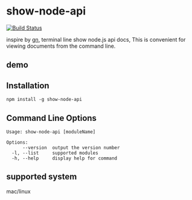 # show-node-api

[![Build Status](https://travis-ci.org/zhangwinning/node-docs.svg?branch=master)](https://travis-ci.org/zhangwinning/node-docs)

inspire by [gn](https://gn.googlesource.com/gn/+/master/docs/reference.md), terminal line show node.js api docs,
This is convenient for viewing documents from the command line.

## demo

## Installation

```
npm install -g show-node-api

```

## Command Line Options

```
Usage: show-node-api [moduleName]

Options:
      --version  output the version number
  -l, --list     supported modules
  -h, --help     display help for command
```

## supported system

mac/linux
